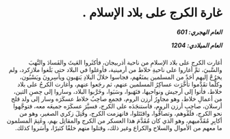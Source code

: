 <h1 dir="rtl">غارة الكرج على بلاد الإسلام .</h1>

<h5 dir="rtl">العام الهجري:  601

العام الميلادي: 1204

</h5>

<p dir="rtl">أغارت الكرج على بلاد الإسلامِ من ناحية أذربيجان، فأكثَروا العَيثَ والفَسادَ والنَّهبَ والسَّبيَ، ثمَّ أغاروا على ناحيةِ خلاط من أرمينية، فأوغلوا في البلاد حتى بَلَغوا ملازكرد، ولم يخرُجْ إليهم أحَدٌ من المسلمين يمنَعُهم، فجاسوا خلالَ البلادِ يَنهَبون ويأسِرونَ ويَسْبُون، وكلَّما تقَدَّموا تأخَّرَت عساكِرُ المسلمين عنهم، ثم رجَعوا عنهم، وأغارت الكرجُ على بلاد خلاط، فأتوا إلى أرجيش ونواحيها، فنَهَبوا، وسَبَوا، وخَرَّبوا البلاد، وساروا إلى حِصنِ التين، من أعمالِ خلاط، وهو مجاوِرُ أرزن الروم، فجمع صاحِبُ خلاط عسكَرَه وسار إلى ولد قلج أرسلان، صاحِبِ أرزن الروم، فاستنجَدَه على الكرج، فسيَّرَ عسكَرَه جميعَه معه، فتوجَّهوا نحو الكرج، فلَقُوهم، وتصافُّوا، واقتَتَلوا، فانهزمت الكرج، وقُتِلَ زكري الصغير، وهو من أكابِرِ مُقَدَّميهم، وهو الذي كان مُقَدَّمَ هذا العسكر من الكرج والمقاتِل بهم، وغَنِمَ المسلمون ما معهم من الأموال والسلاح والكراع وغير ذلك، وقتلوا منهم خلقًا كثيرًا، وأسَروا كذلك.</p></br>
